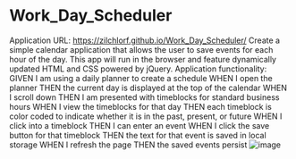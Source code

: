 # Work_Day_Scheduler
Application URL: https://zilchlorf.github.io/Work_Day_Scheduler/
Create a simple calendar application that allows the user to save events for each hour of the day. This app will run in the browser and feature dynamically updated HTML and CSS powered by jQuery.
Application functionality:
GIVEN I am using a daily planner to create a schedule
WHEN I open the planner
THEN the current day is displayed at the top of the calendar
WHEN I scroll down
THEN I am presented with timeblocks for standard business hours
WHEN I view the timeblocks for that day
THEN each timeblock is color coded to indicate whether it is in the past, present, or future
WHEN I click into a timeblock
THEN I can enter an event
WHEN I click the save button for that timeblock
THEN the text for that event is saved in local storage
WHEN I refresh the page
THEN the saved events persist
![image](https://user-images.githubusercontent.com/63215148/83719891-e620de00-a5ec-11ea-9594-87b223373646.png)
